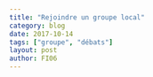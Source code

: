 ```yaml
---
title: "Rejoindre un groupe local"
category: blog
date: 2017-10-14
tags: ["groupe", "débats"]
layout: post
author: FI06
---
```


